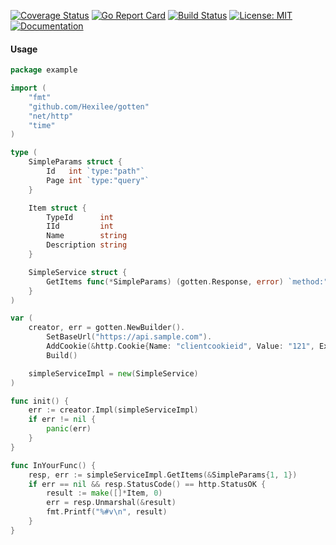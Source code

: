 [![Coverage Status](https://coveralls.io/repos/github/Hexilee/gotten/badge.svg)](https://coveralls.io/github/Hexilee/gotten)
[![Go Report Card](https://goreportcard.com/badge/github.com/Hexilee/gotten)](https://goreportcard.com/report/github.com/Hexilee/gotten)
[![Build Status](https://travis-ci.org/Hexilee/gotten.svg?branch=master)](https://travis-ci.org/Hexilee/gotten)
[![License: MIT](https://img.shields.io/badge/License-MIT-yellow.svg)](https://github.com/Hexilee/gotten/blob/master/LICENSE)
[![Documentation](https://godoc.org/github.com/Hexilee/gotten?status.svg)](https://godoc.org/github.com/Hexilee/gotten)

#### Usage

```go
package example

import (
	"fmt"
	"github.com/Hexilee/gotten"
	"net/http"
	"time"
)

type (
	SimpleParams struct {
		Id   int `type:"path"`
		Page int `type:"query"`
	}

	Item struct {
		TypeId      int
		IId         int
		Name        string
		Description string
	}

	SimpleService struct {
		GetItems func(*SimpleParams) (gotten.Response, error) `method:"GET";path:"itemType/{id}"`
	}
)

var (
	creator, err = gotten.NewBuilder().
		SetBaseUrl("https://api.sample.com").
		AddCookie(&http.Cookie{Name: "clientcookieid", Value: "121", Expires: time.Now().Add(111 * time.Second)}).
		Build()

	simpleServiceImpl = new(SimpleService)
)

func init() {
	err := creator.Impl(simpleServiceImpl)
	if err != nil {
		panic(err)
	}
}

func InYourFunc() {
	resp, err := simpleServiceImpl.GetItems(&SimpleParams{1, 1})
	if err == nil && resp.StatusCode() == http.StatusOK {
		result := make([]*Item, 0) 
		err = resp.Unmarshal(&result)
		fmt.Printf("%#v\n", result)
	}
}
```